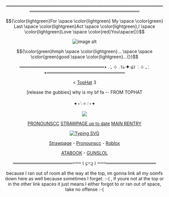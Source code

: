 
<div align="center">


═════════════════════════════════════════════════════════════════════════════════════

$${\color{lightgreen}For \space \color{lightgreen} My \space \color{green} Last \space \color{lightgreen}Act \space \color{lightgreen},I \space \color{lightgreen}Love \space \color{red}You\space{}}$$


![image alt](https://media.discordapp.net/attachments/1028737434252488756/1423861578452963490/image.png?ex=68e1d9ee&is=68e0886e&hm=78b005268a305510984eb0560d9f54fafc244450df4de2205ef3b859ec0cd67c&=&format=webp&quality=lossless&width=1503&height=845)
<div align="center">

$${\color{green}hmph \space \color{lightgreen}... \space \space \color{green}good \space \color{lightgreen}...{}}$$

═══════════════════════════• . ݁₊ ⊹ . ݁꒰ঌ·✦·໒꒱ ݁ . ⊹ ₊ ݁. •═════════════════════════

< [TopHat](https://github.com/sspacedoutz) 3

[release the gubbies] why is my bf fa  -- FROM TOPHAT

<div align="center">

✦⋆𓆩✧𓆪⋆✦

![](https://komarev.com/ghpvc/?username=dummyinbed&label=Final_Countdown&color=green&style=flat)

[PRONOUNSCC](https://pronouns.cc/@AngelWithoutwings) [STRAWPAGE up to date](https://2rings1pistol.straw.page/page1)
[MAIN RENTRY](https://rentry.co/partygoer)

<div align="center">

[![Typing SVG](https://readme-typing-svg.demolab.com?font=Fira+Code&size=14&pause=1000&color=6AF744&width=435&lines=You're+The+Reason+I+play+A+Game+I'm+Doomed+To+Lose.;In+My+File's+We're+Still+Alive+%2C)](https://git.io/typing-svg)


<div align="center">

[Strawpage](https://dayshiftatfreddyz.straw.page/) - [Pronounscc](https://pronouns.cc/@AngelWithoutwingsl) - [Roblox](https://www.roblox.com/users/1022725107/profile)
<div align="center">


[ATABOOK](https://dummysblood.atabook.org/) - [GUNSLOL](https://guns.lol/dummyinbed)
<div align="center">
  
═══════════════════⏔⏔⏔ ꒰ ᧔ෆ᧓ ꒱ ⏔⏔⏔════════════════

because I ran out of room all the way at the top, im gonna link all my oomfs down here as well because sometimes I forget. :-( , if youre not at the top or in the other link spaces it just means I either forgot to or ran out of space, take no offense :-(


